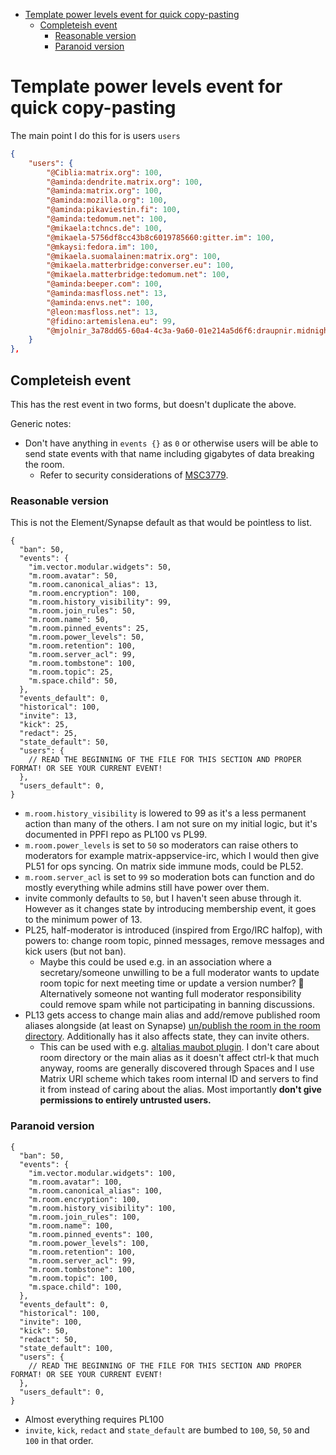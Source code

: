 <!-- @format -->

<!-- START doctoc generated TOC please keep comment here to allow auto update -->
<!-- DON'T EDIT THIS SECTION, INSTEAD RE-RUN doctoc TO UPDATE -->

- [Template power levels event for quick copy-pasting](#template-power-levels-event-for-quick-copy-pasting)
  - [Completeish event](#completeish-event)
    - [Reasonable version](#reasonable-version)
    - [Paranoid version](#paranoid-version)

<!-- END doctoc generated TOC please keep comment here to allow auto update -->

# Template power levels event for quick copy-pasting

The main point I do this for is users `users`

```json
{
    "users": {
        "@Ciblia:matrix.org": 100,
        "@aminda:dendrite.matrix.org": 100,
        "@aminda:matrix.org": 100,
        "@aminda:mozilla.org": 100,
        "@aminda:pikaviestin.fi": 100,
        "@aminda:tedomum.net": 100,
        "@mikaela:tchncs.de": 100,
        "@mikaela-5756df8cc43b8c6019785660:gitter.im": 100,
        "@mkaysi:fedora.im": 100,
        "@mikaela.suomalainen:matrix.org": 100,
        "@mikaela.matterbridge:converser.eu": 100,
        "@mikaela.matterbridge:tedomum.net": 100,
        "@aminda:beeper.com": 100,
        "@aminda:masfloss.net": 13,
        "@aminda:envs.net": 100,
        "@leon:masfloss.net": 13,
        "@fidino:artemislena.eu": 99,
        "@mjolnir_3a78dd65-60a4-4c3a-9a60-01e214a5d6f6:draupnir.midnightthoughts.space": 99
    }
},
```

## Completeish event

This has the rest event in two forms, but doesn't duplicate the above.

Generic notes:

- Don't have anything in `events {}` as `0` or otherwise users will be able to
  send state events with that name including gigabytes of data breaking the
  room.
  - Refer to security considerations of
    [MSC3779](https://github.com/matrix-org/matrix-spec-proposals/pull/3779).

### Reasonable version

This is not the Element/Synapse default as that would be pointless to list.

```jsonnet
{
  "ban": 50,
  "events": {
    "im.vector.modular.widgets": 50,
    "m.room.avatar": 50,
    "m.room.canonical_alias": 13,
    "m.room.encryption": 100,
    "m.room.history_visibility": 99,
    "m.room.join_rules": 50,
    "m.room.name": 50,
    "m.room.pinned_events": 25,
    "m.room.power_levels": 50,
    "m.room.retention": 100,
    "m.room.server_acl": 99,
    "m.room.tombstone": 100,
    "m.room.topic": 25,
    "m.space.child": 50,
  },
  "events_default": 0,
  "historical": 100,
  "invite": 13,
  "kick": 25,
  "redact": 25,
  "state_default": 50,
  "users": {
    // READ THE BEGINNING OF THE FILE FOR THIS SECTION AND PROPER FORMAT! OR SEE YOUR CURRENT EVENT!
  },
  "users_default": 0,
}
```

- `m.room.history_visibility` is lowered to 99 as it's a less permanent action
  than many of the others. I am not sure on my initial logic, but it's
  documented in PPFI repo as PL100 vs PL99.
- `m.room.power_levels` is set to `50` so moderators can raise others to
  moderators for example matrix-appservice-irc, which I would then give PL51
  for ops syncing. On matrix side immune mods, could be PL52.
- `m.room.server_acl` is set to `99` so moderation bots can function and do
  mostly everything while admins still have power over them.
- invite commonly defaults to `50`, but I haven't seen abuse through it.
  However as it changes state by introducing membership event, it goes to the
  minimum power of 13.
- PL25, half-moderator is introduced (inspired from Ergo/IRC halfop), with
  powers to: change room topic, pinned messages, remove messages and kick
  users (but not ban).
  - Maybe this could be used e.g. in an association where a secretary/someone
    unwilling to be a full moderator wants to update room topic for next
    meeting time or update a version number? :shrug: Alternatively someone not
    wanting full moderator responsibility could remove spam while not
    participating in banning discussions.
- PL13 gets access to change main alias and add/remove published room aliases
  alongside (at least on Synapse)
  [un/publish the room in the room directory](https://github.com/vector-im/element-web/issues/13835).
  Additionally has it also affects state, they can invite others.
  - This can be used with e.g.
    [altalias maubot plugin](https://matrix.org/blog/2020/06/19/this-week-in-matrix-2020-06-19#alt-alias-maubot-plugin).
    I don't care about room directory or the main alias as it doesn't affect
    ctrl-k that much anyway, rooms are generally discovered through Spaces and
    I use Matrix URI scheme which takes room internal ID and servers to find
    it from instead of caring about the alias. Most importantly **don't give
    permissions to entirely untrusted users.**

### Paranoid version

```jsonnet
{
  "ban": 50,
  "events": {
    "im.vector.modular.widgets": 100,
    "m.room.avatar": 100,
    "m.room.canonical_alias": 100,
    "m.room.encryption": 100,
    "m.room.history_visibility": 100,
    "m.room.join_rules": 100,
    "m.room.name": 100,
    "m.room.pinned_events": 100,
    "m.room.power_levels": 100,
    "m.room.retention": 100,
    "m.room.server_acl": 99,
    "m.room.tombstone": 100,
    "m.room.topic": 100,
    "m.space.child": 100,
  },
  "events_default": 0,
  "historical": 100,
  "invite": 100,
  "kick": 50,
  "redact": 50,
  "state_default": 100,
  "users": {
    // READ THE BEGINNING OF THE FILE FOR THIS SECTION AND PROPER FORMAT! OR SEE YOUR CURRENT EVENT!
  },
  "users_default": 0,
}
```

- Almost everything requires PL100
- `invite`, `kick`, `redact` and `state_default` are bumbed to `100`, `50`,
  `50` and `100` in that order.
